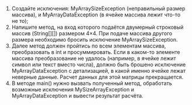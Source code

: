 1. Создайте исключения: MyArraySizeException (неправильный размер массива), и
   MyArrayDataException (в ячейке массива лежит что-то не то);
2. Напишите метод, на вход которого подаётся двумерный строковый массив (String[][]) размером
   4×4. При подаче массива другого размера необходимо бросить исключение
   MyArraySizeException.
3. Далее метод должен пройтись по всем элементам массива, преобразовать в int и
      просуммировать. Если в каком-то элементе массива преобразование не удалось (например, в
      ячейке лежит символ или текст вместо числа), должно быть брошено исключение
      MyArrayDataException с детализацией, в какой именно ячейке лежат неверные данные. Расчет
      данных для этой матрицы прекращается.
4. В методе main() нужно вызвать полученный метод, обработать возможные исключения
   MySizeArrayException и MyArrayDataException и вывести результат расчёта.